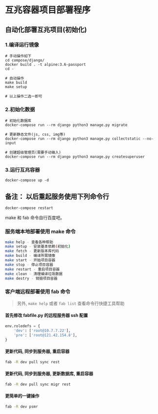 互兆容器项目部署程序
=================

自动化部署互兆项目(初始化)
----------------------

### 1.编译运行镜像

```
# 手动操作如下
cd compose/django/
docker build . -t alpine:3.6-passport
cd -

# 自动操作
make build
make setup

# 以上操作二选一即可
```

### 2.初始化数据

```
# 初始化数据库
docker-compose run --rm django python3 manage.py migrate

# 更新静态文件(js, css, img等)
docker-compose run --rm django python3 manage.py collectstatic --no-input

# 创建超级管理员(需要手动输入)
docker-compose run --rm django python3 manage.py createsuperuser
```

### 3.运行互兆容器

```
docker-compose up -d
```

备注： 以后重起服务使用下列命令行
----------------------------

```
docker-compose restart
```

make 和 fab 命令自行百度吧。

### 服务端本地部署使用 make 命令
```bash
make help - 查看各种帮助
make setup - 安装基本依赖(初始化)
make fetch - 更新版本库代码
make build - 编译所需镜像
make start - 开始项目容器
make stop - 停止项目容器
make restart - 重启项目容器
make clean - 清理编译垃圾数据
make destry - 销毁项目容器
```

### 客户端远程部署使用 fab 命令
> 另外, `make help` 或者 `fab list` 查看命令行快捷工具帮助

#### 首先修改 fabfile.py 的远程服务器 ssh 配置
```python
env.roledefs = {
    'dev': ['root@10.7.7.22'],
    'pre': ['root@121.42.154.8'],
}
```

#### 更新代码, 同步到服务器, 重启容器
```bash
fab -R dev pull sync rest
```

#### 更新代码, 同步到服务器, 更新数据库, 重启容器
```bash
fab -R dev pull sync migr rest
```

#### 更简单的一键操作
```bash
fab -R dev psmr
```
